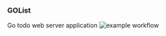 ### GOList ###
Go todo web server application
![example workflow](https://github.com/github/docs/actions/workflows/main.yml/badge.svg)

